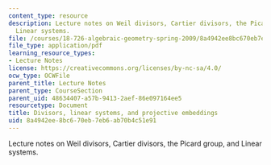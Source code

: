 ```yaml
---
content_type: resource
description: Lecture notes on Weil divisors, Cartier divisors, the Picard group, and
  Linear systems.
file: /courses/18-726-algebraic-geometry-spring-2009/8a4942ee8bc670eb7eb6ab70b4c51e91_MIT18_726s09_lec14_divisors.pdf
file_type: application/pdf
learning_resource_types:
- Lecture Notes
license: https://creativecommons.org/licenses/by-nc-sa/4.0/
ocw_type: OCWFile
parent_title: Lecture Notes
parent_type: CourseSection
parent_uid: 48634407-a57b-9413-2aef-86e097164ee5
resourcetype: Document
title: Divisors, linear systems, and projective embeddings
uid: 8a4942ee-8bc6-70eb-7eb6-ab70b4c51e91
---
```

Lecture notes on Weil divisors, Cartier divisors, the Picard group, and Linear systems.